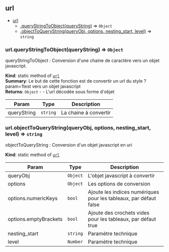 <a name="module_url"></a>

## url

* [url](#module_url)
    * [.queryStringToObject(queryString)](#module_url.queryStringToObject) ⇒ <code>Object</code>
    * [.objectToQueryString(queryObj, options, nesting_start, level)](#module_url.objectToQueryString) ⇒ <code>string</code>

<a name="module_url.queryStringToObject"></a>

### url.queryStringToObject(queryString) ⇒ <code>Object</code>
queryStringToObject : Conversion d'une chaine de caractère vers un objet javascript.

**Kind**: static method of [<code>url</code>](#module_url)  
**Summary**: Le but de cette fonction est de convertir un url du style ?param=1test vers un objet javascript  
**Returns**: <code>Object</code> - - L'url décodée sous forme d'objet  

| Param | Type | Description |
| --- | --- | --- |
| queryString | <code>string</code> | La chaine à convertir |

<a name="module_url.objectToQueryString"></a>

### url.objectToQueryString(queryObj, options, nesting_start, level) ⇒ <code>string</code>
objectToQueryString : Conversion d'un objet javascript en uri

**Kind**: static method of [<code>url</code>](#module_url)  

| Param | Type | Description |
| --- | --- | --- |
| queryObj | <code>Object</code> | L'objet javascript à convertir |
| options | <code>Object</code> | Les options de conversion |
| options.numericKeys | <code>bool</code> | Ajoute les indices numériques pour les tableaux, par défaut false |
| options.emptyBrackets | <code>bool</code> | Ajoute des crochets vides pour les tableaux, par défaut true |
| nesting_start | <code>string</code> | Paramètre technique |
| level | <code>Number</code> | Paramètre technique |

